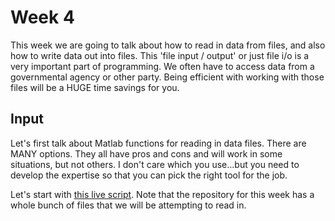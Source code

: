 # Week 4
This week we are going to talk about how to read in data from files, and also how to write data out into files. This 'file input / output' or just file i/o is a very important part of programming. We often have to access data from a governmental agency or other party. Being efficient with working with those files will be a HUGE time savings for you.

## Input
Let's first talk about Matlab functions for reading in data files. There are MANY options. They all have pros and cons and will work in some situations, but not others. I don't care which you use...but you need to develop the expertise so that you can pick the right tool for the job.

Let's start with [this live script](class4_1.mlx). Note that the repository for this week has a whole bunch of files that we will be attempting to read in.
